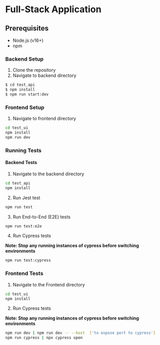 # Full-Stack Application
## Prerequisites

 - Node.js (v16+)
 - npm

### Backend Setup

 1. Clone the repository
 2. Navigate to backend directory

```bash
$ cd test_api
$ npm install
$ npm run start:dev
```
### Frontend Setup 

 1. Navigate to frontend directory

```bash
cd test_ui
npm install
npm run dev
```

### Running Tests


#### Backend Tests
1. Navigate to the backend directory
```bash
cd test_api
npm install
```
2. Run Jest test
```bash
npm run test
```
3. Run End-to-End (E2E) tests
```bash
npm run test:e2e
```
4. Run Cypress tests
 
 **Note: Stop any running instances of cypress before switching environments**

```bash
npm run test:cypress
```



### Frontend Tests
1. Navigate to the Frontend directory
```bash
cd test_ui
npm install
```

2. Run Cypress tests

 **Note: Stop any running instances of cypress before switching environments**
```bash
npm run dev | npm run dev -- --host  ['to expose port to cypress']
npm run cypress | npx cypress open
```

